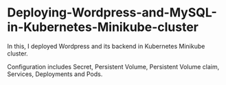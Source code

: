 # Deploying-Wordpress-and-MySQL-in-Kubernetes-Minikube-cluster

In this, I deployed Wordpress and its backend in Kubernetes Minikube cluster.

Configuration includes Secret, Persistent Volume, Persistent Volume claim, Services, Deployments and Pods.
